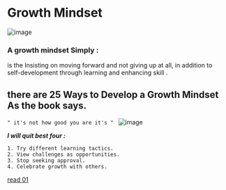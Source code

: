 # Growth Mindset
![image](https://irp-cdn.multiscreensite.com/069d5d93/dms3rep/multi/fixed.png)
###  A growth mindset Simply :
is the Insisting on moving forward and not giving up at all, in addition to self-development through learning and enhancing skill .

## there are 25 Ways to Develop a Growth Mindset  As the book says. 
`" it's not how good you are it's " `
![image](https://www.opencolleges.edu.au/informed/wp-content/uploads/2015/02/Its-not-how-good-you-are.-Its-how-good-you-want-to-be.jpg)

***I will quit best four :***
```
1. Try different learning tactics.
2. View challenges as opportunities.
3. Stop seeking approval.
4. Celebrate growth with others.
```

[read 01](Read-01-LearningMarkdown.md)
